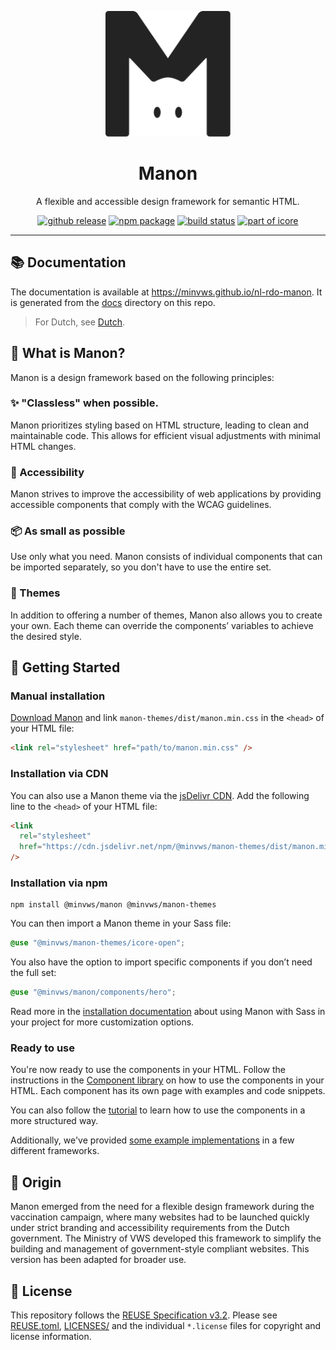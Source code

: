 <p align="center">
  <a href="https://minvws.github.io/nl-rdo-manon" target="_blank">
    <picture>
      <source media="(prefers-color-scheme: dark)" srcset="https://raw.githubusercontent.com/minvws/nl-rdo-manon/main/docs/src/img/logo.svg" />
      <source media="(prefers-color-scheme: light)" srcset="https://raw.githubusercontent.com/minvws/nl-rdo-manon/main/docs/src/img/logo-dark.svg" />
      <img alt="Manon logo" src="https://raw.githubusercontent.com/minvws/nl-rdo-manon/main/docs/src/img/logo-dark.svg" width="200" />
    </picture>
  </a>
</p>

<h1 align="center">Manon</h1>

<p align="center">
    A flexible and accessible design framework for semantic HTML.
</p>

<p align="center">
  <a href="https://github.com/minvws/nl-rdo-manon/releases/latest"><img alt="github release" src="https://img.shields.io/github/v/release/minvws/nl-rdo-manon?style=for-the-badge&color=fa32c8&logo=github"></a>
  <a href="https://www.npmjs.com/package/@minvws/manon" ><img alt="npm package" src="https://img.shields.io/npm/v/@minvws/manon?style=for-the-badge&color=fa32c8&logo=npm"></a>
  <a href="https://github.com/minvws/nl-rdo-manon/actions/workflows/ci.yml?query=branch%3Amain" ><img alt="build status" src="https://img.shields.io/github/actions/workflow/status/minvws/nl-rdo-manon/ci.yml?branch=main&style=for-the-badge&logo=github"></a>
  <a href="https://github.com/minvws/rdo-icore-coordination/" ><img alt="part of icore" src="https://img.shields.io/badge/Part_of-iCore-ed7b3e?style=for-the-badge"></a>
</p>

---

## 📚 Documentation

The documentation is available at https://minvws.github.io/nl-rdo-manon. It is
generated from the [docs](./docs) directory on this repo.

> For Dutch, see [Dutch](README.md).

## 🙋 What is Manon?

Manon is a design framework based on the following principles:

### ✨ "Classless" when possible.

Manon prioritizes styling based on HTML structure, leading to clean and
maintainable code. This allows for efficient visual adjustments with minimal
HTML changes.

### 🫶 Accessibility

Manon strives to improve the accessibility of web applications by providing
accessible components that comply with the WCAG guidelines.

### 📦 As small as possible

Use only what you need. Manon consists of individual components that can be
imported separately, so you don't have to use the entire set.

### 🎨 Themes

In addition to offering a number of themes, Manon also allows you to create your
own. Each theme can override the components’ variables to achieve the desired
style.

## 🚀 Getting Started

### Manual installation

[Download Manon](https://github.com/minvws/nl-rdo-manon/archive/refs/heads/main.zip)
and link `manon-themes/dist/manon.min.css` in the `<head>` of your HTML file:

```html
<link rel="stylesheet" href="path/to/manon.min.css" />
```

### Installation via CDN

You can also use a Manon theme via the
[jsDelivr CDN](https://cdn.jsdelivr.net/npm/@minvws/manon-themes/). Add the
following line to the `<head>` of your HTML file:

```html
<link
  rel="stylesheet"
  href="https://cdn.jsdelivr.net/npm/@minvws/manon-themes/dist/manon.min.css"
/>
```

### Installation via npm

```console
npm install @minvws/manon @minvws/manon-themes
```

You can then import a Manon theme in your Sass file:

```scss
@use "@minvws/manon-themes/icore-open";
```

You also have the option to import specific components if you don’t need the
full set:

```scss
@use "@minvws/manon/components/hero";
```

Read more in the
[installation documentation](https://minvws.github.io/nl-rdo-manon/getting-started/customization)
about using Manon with Sass in your project for more customization options.

### Ready to use

You're now ready to use the components in your HTML. Follow the instructions in
the [Component library](https://minvws.github.io/nl-rdo-manon/components) on how
to use the components in your HTML. Each component has its own page with
examples and code snippets.

You can also follow the
[tutorial](https://minvws.github.io/nl-rdo-manon/getting-started/tutorial) to
learn how to use the components in a more structured way.

Additionally, we've provided
[some example implementations](https://github.com/minvws/nl-rdo-manon/tree/main/examples/)
in a few different frameworks.

## 🌱 Origin

Manon emerged from the need for a flexible design framework during the
vaccination campaign, where many websites had to be launched quickly under
strict branding and accessibility requirements from the Dutch government. The
Ministry of VWS developed this framework to simplify the building and management
of government-style compliant websites. This version has been adapted for
broader use.

## 📄 License

This repository follows the
[REUSE Specification v3.2](https://reuse.software/spec/). Please see
[REUSE.toml](./REUSE.toml), [LICENSES/](./LICENSES/) and the individual
`*.license` files for copyright and license information.
